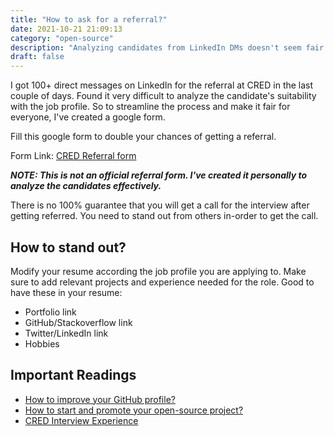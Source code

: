 ```yaml
---
title: "How to ask for a referral?"
date: 2021-10-21 21:09:13
category: "open-source"
description: "Analyzing candidates from LinkedIn DMs doesn't seem fair to me. See how you can double your chances of getting a referral."
draft: false
---
```


I got 100+ direct messages on LinkedIn for the referral at CRED in the last couple of days. Found it very difficult to analyze the candidate's suitability with the job profile.
So to streamline the process and make it fair for everyone, I've created a google form.

Fill this google form to double your chances of getting a referral.

Form Link: [CRED Referral form](https://forms.gle/3yV5J3Avu9fmTRPR8)

**_NOTE: This is not an official referral form. I've created it personally to analyze the candidates effectively._**

There is no 100% guarantee that you will get a call for the interview after getting referred. You need to stand out from others in-order to get the call.

## How to stand out?

Modify your resume according the job profile you are applying to. Make sure to add relevant projects and experience needed for the role.
Good to have these in your resume:

- Portfolio link
- GitHub/Stackoverflow link
- Twitter/LinkedIn link
- Hobbies

## Important Readings

- [How to improve your GitHub profile?](https://rahuldkjain.github.io/blog/improve-github-profile/)
- [How to start and promote your open-source project?](https://rahuldkjain.github.io/blog/promote-open-source-project/)
- [CRED Interview Experience](https://rahuldkjain.github.io/blog/cred-interview/CRED-interview-experience/)
